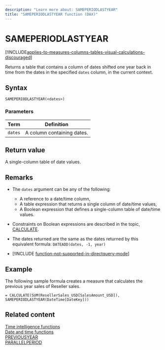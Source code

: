 ```yaml
---
description: "Learn more about: SAMEPERIODLASTYEAR"
title: "SAMEPERIODLASTYEAR function (DAX)"
---
```

# SAMEPERIODLASTYEAR

[!INCLUDE[applies-to-measures-columns-tables-visual-calculations-discouraged](includes/applies-to-measures-columns-tables-visual-calculations-discouraged.md)]

Returns a table that contains a column of dates shifted one year back in time from the dates in the specified `dates` column, in the current context.  
  
## Syntax  
  
```dax
SAMEPERIODLASTYEAR(<dates>)  
```
  
### Parameters  
  
|Term|Definition|  
|--------|--------------|  
|`dates`|A column containing dates.|  
  
## Return value

A single-column table of date values.  
  
## Remarks

- The `dates` argument can be any of the following:  
  - A reference to a date/time column,  
  - A table expression that returns a single column of date/time values,  
  - A Boolean expression that defines a single-column table of date/time values.  

- Constraints on Boolean expressions are described in the topic, [CALCULATE](calculate-function-dax.md).  
  
- The dates returned are the same as the dates returned by this equivalent formula: `DATEADD(dates, -1, year)`  
  
- [!INCLUDE [function-not-supported-in-directquery-mode](includes/function-not-supported-in-directquery-mode.md)]
  
## Example

The following sample formula creates a measure that calculates the previous year sales of Reseller sales.  

```dax
= CALCULATE(SUM(ResellerSales_USD[SalesAmount_USD]), SAMEPERIODLASTYEAR(DateTime[DateKey]))  
```
  
## Related content

[Time intelligence functions](time-intelligence-functions-dax.md)  
[Date and time functions ](date-and-time-functions-dax.md)  
[PREVIOUSYEAR](previousyear-function-dax.md)  
[PARALLELPERIOD](parallelperiod-function-dax.md)  
  
